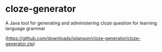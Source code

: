 # cloze-generator
A Java tool for generating and administering cloze question for learning language grammar

(https://github.com/downloads/jplanson/cloze-generator/cloze-generator.zip)
